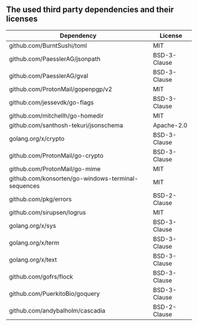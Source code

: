 ## The used third party dependencies and their licenses

| Dependency                                         | License      |
| -------------------------------------------------- | ------------ |
| github.com/BurntSushi/toml                         | MIT          |
| github.com/PaesslerAG/jsonpath                     | BSD-3-Clause |
| github.com/PaesslerAG/gval                         | BSD-3-Clause |
| github.com/ProtonMail/gopenpgp/v2                  | MIT          |
| github.com/jessevdk/go-flags                       | BSD-3-Clause |
| github.com/mitchellh/go-homedir                    | MIT          |
| github.com/santhosh-tekuri/jsonschema              | Apache-2.0   |
| golang.org/x/crypto                                | BSD-3-Clause |
| github.com/ProtonMail/go-crypto                    | BSD-3-Clause |
| github.com/ProtonMail/go-mime                      | MIT          |
| github.com/konsorten/go-windows-terminal-sequences | MIT          |
| github.com/pkg/errors                              | BSD-2-Clause |
| github.com/sirupsen/logrus                         | MIT          |
| golang.org/x/sys                                   | BSD-3-Clause |
| golang.org/x/term                                  | BSD-3-Clause |
| golang.org/x/text                                  | BSD-3-Clause |
| github.com/gofrs/flock                             | BSD-3-Clause |
| github.com/PuerkitoBio/goquery                     | BSD-3-Clause |
| github.com/andybalholm/cascadia                    | BSD-2-Clause |
